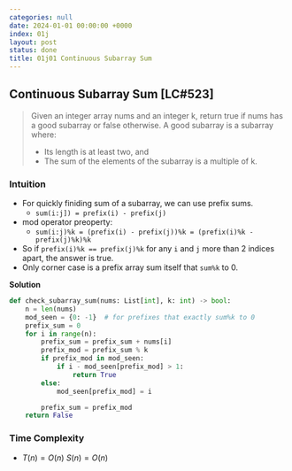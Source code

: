 ```yaml
---
categories: null
date: 2024-01-01 00:00:00 +0000
index: 01j
layout: post
status: done
title: 01j01 Continuous Subarray Sum
---
```


## Continuous Subarray Sum [LC#523]
> Given an integer array nums and an integer k, return true if nums has a good subarray or false otherwise. A good subarray is a subarray where:
> - Its length is at least two, and
> - The sum of the elements of the subarray is a multiple of k.


### Intuition
- For quickly finiding sum of a subarray, we can use prefix sums. 
    - `sum(i:j]) = prefix(i) - prefix(j)`
- mod operator preoperty:  
    - `sum(i:j)%k = (prefix(i) - prefix(j))%k = (prefix(i)%k - prefix(j)%k)%k`
- So if `prefix(i)%k == prefix(j)%k` for any `i` and `j` more than 2 indices apart, the answer is true.
- Only corner case is a prefix array sum itself that `sum%k` to 0.

**Solution**

```python
def check_subarray_sum(nums: List[int], k: int) -> bool:
    n = len(nums)
    mod_seen = {0: -1}  # for prefixes that exactly sum%k to 0
    prefix_sum = 0
    for i in range(n):
        prefix_sum = prefix_sum + nums[i]
        prefix_mod = prefix_sum % k
        if prefix_mod in mod_seen:
            if i - mod_seen[prefix_mod] > 1:
                return True
        else:
            mod_seen[prefix_mod] = i

        prefix_sum = prefix_mod
    return False

```
### Time Complexity
- $T(n) = O(n)$ $S(n) = O(n)$